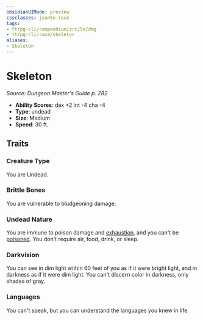 ```yaml
---
obsidianUIMode: preview
cssclasses: json5e-race
tags:
- ttrpg-cli/compendium/src/5e/dmg
- ttrpg-cli/race/skeleton
aliases:
- Skeleton
---
```

# Skeleton
*Source: Dungeon Master's Guide p. 282*  


- **Ability Scores**: dex +2 int -4 cha -4
- **Type**: undead
- **Size**: Medium
- **Speed**: 30 ft.

## Traits

### Creature Type

You are Undead.

### Brittle Bones

You are vulnerable to bludgeoning damage.

### Undead Nature

You are immune to poison damage and [exhaustion](/3-Mechanics/CLI/Rules/conditions.md#Exhaustion), and you can't be [poisoned](/3-Mechanics/CLI/Rules/conditions.md#Poisoned). You don't require air, food, drink, or sleep.

### Darkvision

You can see in dim light within 60 feet of you as if it were bright light, and in darkness as if it were dim light. You can't discern color in darkness, only shades of gray.

### Languages

You can't speak, but you can understand the languages you knew in life.